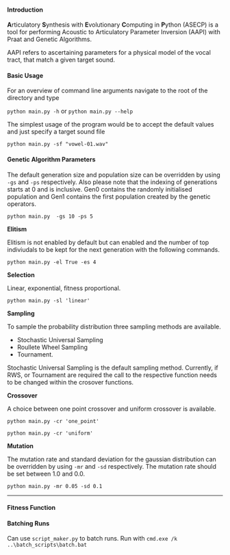 #### Introduction

**A**rticulatory **S**ynthesis with **E**volutionary **C**omputing in **P**ython (ASECP) is a tool for performing Acoustic to Articulatory Parameter Inversion (AAPI) with Praat and Genetic Algorithms. 

AAPI refers to ascertaining parameters for a physical model of the vocal tract, that match a given target sound.


#### Basic Usage

For an overview of command line arguments navigate to the root of the directory and type 

`python main.py -h` or
`python main.py --help` 

The simplest usage of the program would be to accept the default values and just specify a target sound file 

`python main.py -sf "vowel-01.wav"`

#### Genetic Algorithm Parameters

The default generation size and population size can be overridden by using `-gs` and `-ps` respectively. Also please note that the indexing of generations starts at 0 and is inclusive. Gen0 contains the randomly initialised population and Gen1 contains the first population created by the genetic operators.


`python main.py  -gs 10 -ps 5`

**Elitism**

Elitism is not enabled by default but can enabled and the number of top indiviudals to be kept for the next generation with the following commands.

`python main.py -el True -es 4`

**Selection**

Linear, exponential, fitness proportional.

`python main.py -sl 'linear'`

**Sampling**

To sample the probability distribution three sampling methods are available.

- Stochastic Universal Sampling 
- Roullete Wheel Sampling
- Tournament. 

Stochastic Universal Sampling is the default sampling method. Currently, if RWS, or Tournament are required the call to the respective function needs to be changed within the crosover functions. 

**Crossover**

A choice between one point crossover and uniform crossover is available.

`python main.py -cr 'one_point'`

`python main.py -cr 'uniform'`

**Mutation**

The mutation rate and standard deviation for the gaussian distribution can be overridden by using `-mr` and `-sd` respectively. The mutation rate should be set between 1.0 and 0.0.

`python main.py -mr 0.05 -sd 0.1`

---

#### Fitness Function



#### Batching Runs 

Can use `script_maker.py` to batch runs. Run with `cmd.exe /k ..\batch_scripts\batch.bat`